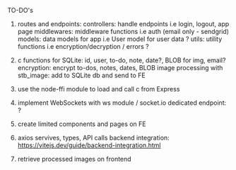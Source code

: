 TO-DO's

1. routes and endpoints: 
    controllers: handle endpoints i.e login, logout, app page
    middlewares: middleware functions i.e auth (email only - sendgrid) 
    models: data models for app i.e User model for user data ?
    utils: utility functions i.e encryption/decryption / errors ?

2. c functions for 
    SQLite: id, user, to-do, note, date?, BLOB for img, email?
    encryption: encrypt to-dos, notes, dates, BLOB
    image processing with stb_image: add to SQLite db and send to FE

3. use the node-ffi module to load and call c from Express

4. implement WebSockets with ws module / socket.io
    dedicated endpoint: ?

5. create limited components and pages on FE

6. axios servives, types, API calls 
    backend integration: https://vitejs.dev/guide/backend-integration.html

7. retrieve processed images on frontend
